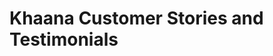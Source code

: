 <html>
  <head>
  </head>
  <body>
  <h1><b>Khaana Customer Stories and Testimonials</b></h1>
  
    
  </body>
</html>
